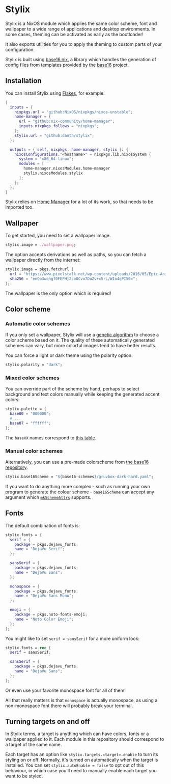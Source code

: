 # Stylix

Stylix is a NixOS module which applies the same color scheme, font and
wallpaper to a wide range of applications and desktop environments.
In some cases, theming can be activated as early as the bootloader!

It also exports utilities for you to apply the theming to custom parts of your
configuration.

Stylix is built using [base16.nix](https://github.com/SenchoPens/base16.nix#readme),
a library which handles the generation of config files from templates provided by
the [base16](https://github.com/chriskempson/base16#readme) project.

## Installation

You can install Stylix using [Flakes](https://nixos.wiki/wiki/Flakes),
for example:

```nix
{
  inputs = {
    nixpkgs.url = "github:NixOS/nixpkgs/nixos-unstable";
    home-manager = {
      url = "github:nix-community/home-manager";
      inputs.nixpkgs.follows = "nixpkgs";
    };
    stylix.url = "github:danth/stylix";
  };

  outputs = { self, nixpkgs, home-manager, stylix }: {
    nixosConfigurations."<hostname>" = nixpkgs.lib.nixosSystem {
      system = "x86_64-linux";
      modules = [
        home-manager.nixosModules.home-manager
        stylix.nixosModules.stylix
      ];
    };
  };
}
```

Stylix relies on [Home Manager](https://github.com/nix-community/home-manager)
for a lot of its work, so that needs to be imported too.

## Wallpaper

To get started, you need to set a wallpaper image.

```nix
stylix.image = ./wallpaper.png;
```

The option accepts derivations as well as paths, so you can fetch a wallpaper
directly from the internet:

```nix
stylix.image = pkgs.fetchurl {
  url = "https://www.pixelstalk.net/wp-content/uploads/2016/05/Epic-Anime-Awesome-Wallpapers.jpg";
  sha256 = "enQo3wqhgf0FEPHj2coOCvo7DuZv+x5rL/WIo4qPI50=";
};
```

The wallpaper is the only option which is required!

## Color scheme

### Automatic color schemes

If you only set a wallpaper, Stylix will use a
[genetic algorithm](https://en.wikipedia.org/wiki/Genetic_algorithm)
to choose a color scheme based on it. The quality of these automatically
generated schemes can vary, but more colorful images tend to have better
results.

You can force a light or dark theme using the polarity option:

```nix
stylix.polarity = "dark";
```

### Mixed color schemes

You can override part of the scheme by hand, perhaps to select background
and text colors manually while keeping the generated accent colors:

```nix
stylix.palette = {
  base00 = "000000";
  # ...
  base07 = "ffffff";
};
```

The `baseXX` names correspond to
[this table](https://github.com/chriskempson/base16/blob/main/styling.md#styling-guidelines).

### Manual color schemes

Alternatively, you can use a pre-made colorscheme from
[the base16 repository](https://github.com/base16-project/base16-schemes).

```nix
stylix.base16Scheme = "${base16-schemes}/gruvbox-dark-hard.yaml";
```

If you want to do anything more complex - such as running your own program to
generate the colour scheme - `base16Scheme` can accept any argument which
[`mkSchemeAttrs`](https://github.com/SenchoPens/base16.nix/blob/main/DOCUMENTATION.md#mkschemeattrs)
supports.

## Fonts

The default combination of fonts is:

```nix
stylix.fonts = {
  serif = {
    package = pkgs.dejavu_fonts;
    name = "DejaVu Serif";
  };

  sansSerif = {
    package = pkgs.dejavu_fonts;
    name = "DejaVu Sans";
  };

  monospace = {
    package = pkgs.dejavu_fonts;
    name = "DejaVu Sans Mono";
  };

  emoji = {
    package = pkgs.noto-fonts-emoji;
    name = "Noto Color Emoji";
  };
};
```

You might like to set `serif = sansSerif` for a more uniform look:

```nix
stylix.fonts = rec {
  serif = sansSerif;

  sansSerif = {
    package = pkgs.dejavu_fonts;
    name = "DejaVu Sans";
  };
};
```

Or even use your favorite monospace font for all of them!

All that really matters is that `monospace` is actually monospace, as using a
non-monospace font there will probably break your terminal.

## Turning targets on and off

In Stylix terms, a target is anything which can have colors, fonts or a
wallpaper applied to it. Each module in this repository should correspond to a
target of the same name.

Each target has an option like `stylix.targets.«target».enable` to turn its
styling on or off. Normally, it's turned on automatically when the target is
installed. You can set `stylix.autoEnable = false` to opt out of this
behaviour, in which case you'll need to manually enable each target you want to
be styled.
